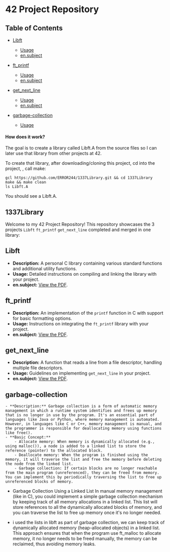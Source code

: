 # 42 Project Repository

## Table of Contents

- [Libft](#libft)
    - [Usage](#libft)
    - [en.subject](#libft)

- [ft_printf](#ft_printf)
    - [Usage](#ft_printf)
    - [en.subject](#ft_printf)

- [get_next_line](#get_next_line)
    - [Usage](#get_next_line)
    - [en.subject](#get_next_line)
- [garbage-collection](#garbage-collection)
    - [Usage](#usage)


#### How does it work?
The goal is to create a library called Libft.A from the source files so I can later use that library from other projects at 42.

To create that library, after downloading/cloning this project, cd into the project, , call make:

```
gcl https://github.com/ERROR244/1337Library.git && cd 1337Library
make && make clean
ls Libft.A
```

You should see a Libft.A.

## 1337Library

Welcome to my 42 Project Repository! This repository showcases the 3 projects `Libft` `ft_printf` `get_next_line` completed and merged in one library:

## Libft
   - **Description:** A personal C library containing various standard functions and additional utility functions.
   - **Usage:** Detailed instructions on compiling and linking the library with your project.
   - **en.subject:** [View the PDF](https://cdn.intra.42.fr/pdf/pdf/117032/en.subject.pdf).

## ft_printf
   - **Description:** An implementation of the `printf` function in C with support for basic formatting options.
   - **Usage:** Instructions on integrating the `ft_printf` library with your project.
   - **en.subject:** [View the PDF](https://cdn.intra.42.fr/pdf/pdf/135140/en.subject.pdf).

## get_next_line
   - **Description:** A function that reads a line from a file descriptor, handling multiple file descriptors.
   - **Usage:** Guidelines on implementing `get_next_line` in your project.
   - **en.subject:** [View the PDF](https://cdn.intra.42.fr/pdf/pdf/135365/en.subject.pdf).
## garbage-collection
    - **Description:** Garbage collection is a form of automatic memory management in which a runtime system identifies and frees up memory that is no longer in use by the program. It's an essential part of languages like Java or Python, where memory management is automated. However, in languages like C or C++, memory management is manual, and the programmer is responsible for deallocating memory using functions like free().
    - **Basic Concept:**
        - Allocate memory: When memory is dynamically allocated (e.g., using malloc()), a node is added to a linked list to store the reference (pointer) to the allocated block.
        - Deallocate memory: When the program is finished using the memory, it will traverse the list and free the memory before deleting the node from the linked list.
        - Garbage collection: If certain blocks are no longer reachable from the main program (unreferenced), they can be freed from memory. You can implement this by periodically traversing the list to free up unreferenced blocks of memory.

+ Garbage Collection Using a Linked List
        In manual memory management (like in C), you could implement a simple garbage collection mechanism by keeping track of all memory allocations in a linked list. This list will store references to all the dynamically allocated blocks of memory, and you can traverse the list to free up memory once it's no longer needed.

+ i used the lists in libft as part of garbage collection, we can keep track of dynamically allocated memory (heap-allocated objects) in a linked list. This approach ensures that when the program use ft_malloc to allocate memory, it no longer needs to be freed manually, the memory can be reclaimed, thus avoiding memory leaks.
